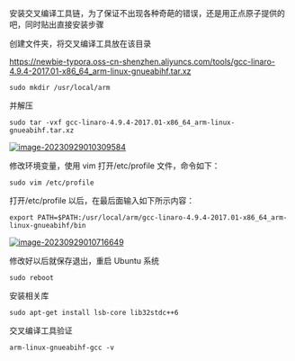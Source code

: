 安装交叉编译工具链，为了保证不出现各种奇葩的错误，还是用正点原子提供的吧，同时贴出直接安装步骤

创建文件夹，将交叉编译工具放在该目录

https://newbie-typora.oss-cn-shenzhen.aliyuncs.com/tools/gcc-linaro-4.9.4-2017.01-x86_64_arm-linux-gnueabihf.tar.xz

```
sudo mkdir /usr/local/arm
```

并解压

```
sudo tar -vxf gcc-linaro-4.9.4-2017.01-x86_64_arm-linux-gnueabihf.tar.xz
```

[![image-20230929010309584](https://newbie-typora.oss-cn-shenzhen.aliyuncs.com/TyporaJPG/image-20230929010309584.png)](https://newbie-typora.oss-cn-shenzhen.aliyuncs.com/TyporaJPG/image-20230929010309584.png)

修改环境变量，使用 vim 打开/etc/profile 文件，命令如下：

```
sudo vim /etc/profile
```

打开/etc/profile 以后，在最后面输入如下所示内容：

```
export PATH=$PATH:/usr/local/arm/gcc-linaro-4.9.4-2017.01-x86_64_arm-linux-gnueabihf/bin
```

[![image-20230929010716649](https://newbie-typora.oss-cn-shenzhen.aliyuncs.com/TyporaJPG/image-20230929010716649.png)](https://newbie-typora.oss-cn-shenzhen.aliyuncs.com/TyporaJPG/image-20230929010716649.png)

修改好以后就保存退出，重启 Ubuntu 系统

```
sudo reboot
```

安装相关库

```
sudo apt-get install lsb-core lib32stdc++6
```

交叉编译工具验证

```
arm-linux-gnueabihf-gcc -v
```